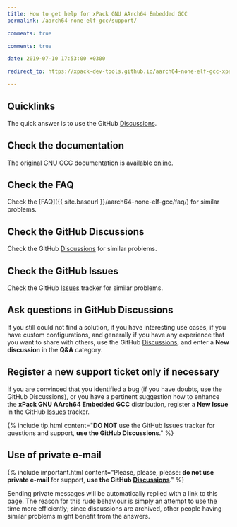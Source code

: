 ```yaml
---
title: How to get help for xPack GNU AArch64 Embedded GCC
permalink: /aarch64-none-elf-gcc/support/

comments: true

comments: true

date: 2019-07-10 17:53:00 +0300

redirect_to: https://xpack-dev-tools.github.io/aarch64-none-elf-gcc-xpack/docs/support/

---
```


## Quicklinks

The quick answer is to use the GitHub
[Discussions](https://github.com/xpack-dev-tools/aarch64-none-elf-gcc-xpack/discussions/).

## Check the documentation

The original GNU GCC documentation is available
[online](https://gcc.gnu.org/onlinedocs/).

## Check the FAQ

Check the [FAQ]({{ site.baseurl }}/aarch64-none-elf-gcc/faq/)
for similar problems.

## Check the GitHub Discussions

Check the GitHub [Discussions](https://github.com/xpack-dev-tools/aarch64-none-elf-gcc-xpack/discussions/) for
similar problems.

## Check the GitHub Issues

Check the GitHub
[Issues](https://github.com/xpack-dev-tools/aarch64-none-elf-gcc-xpack/issues/)
tracker for similar problems.

## Ask questions in GitHub Discussions

If you still could not find a solution, if you have interesting use
cases, if you have custom configurations, and generally if you have
any experience that you want to share with others, use the GitHub
[Discussions](https://github.com/xpack-dev-tools/aarch64-none-elf-gcc-xpack/discussions/),
and enter a **New discussion** in the **Q&A** category.

## Register a new support ticket only if necessary

If you are convinced that you identified a bug (if you have doubts,
use the GitHub Discussions),
or you have a pertinent suggestion how to enhance the **xPack GNU AArch64 Embedded GCC**
distribution, register a **New Issue** in the GitHub
[Issues](https://github.com/xpack-dev-tools/aarch64-none-elf-gcc-xpack/issues/)
tracker.

{% include tip.html content="**DO NOT** use the GitHub Issues tracker
for questions and support, **use the GitHub Discussions**." %}

## Use of private e-mail

{% include important.html content="Please, please, please: **do not use
private e-mail** for support, **use the GitHub
[Discussions](https://github.com/xpack-dev-tools/aarch64-none-elf-gcc-xpack/discussions/)**." %}

Sending private messages will be automatically replied with
a link to this page.
The reason for this rude behaviour is simply an attempt to use
the time more efficiently; since discussions are archived, other people
having similar problems might benefit from the answers.
